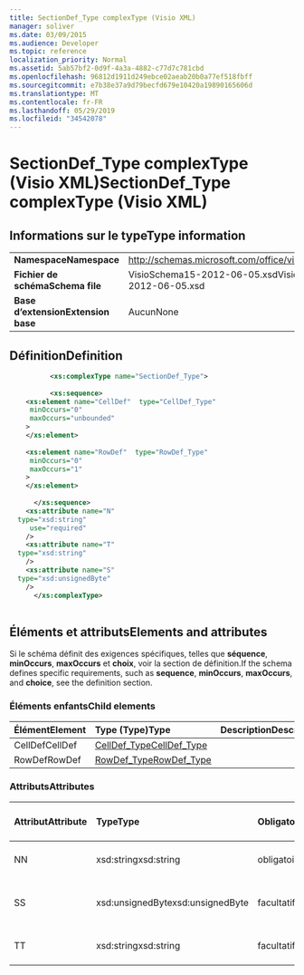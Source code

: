 ```yaml
---
title: SectionDef_Type complexType (Visio XML)
manager: soliver
ms.date: 03/09/2015
ms.audience: Developer
ms.topic: reference
localization_priority: Normal
ms.assetid: 5ab57bf2-0d9f-4a3a-4882-c77d7c781cbd
ms.openlocfilehash: 96812d1911d249ebce02aeab20b0a77ef518fbff
ms.sourcegitcommit: e7b38e37a9d79becfd679e10420a19890165606d
ms.translationtype: MT
ms.contentlocale: fr-FR
ms.lasthandoff: 05/29/2019
ms.locfileid: "34542078"
---
```

# <a name="sectiondef_type-complextype-visio-xml"></a><span data-ttu-id="382f7-102">SectionDef_Type complexType (Visio XML)</span><span class="sxs-lookup"><span data-stu-id="382f7-102">SectionDef_Type complexType (Visio XML)</span></span>

## <a name="type-information"></a><span data-ttu-id="382f7-103">Informations sur le type</span><span class="sxs-lookup"><span data-stu-id="382f7-103">Type information</span></span>

|||
|:-----|:-----|
|<span data-ttu-id="382f7-104">**Namespace**</span><span class="sxs-lookup"><span data-stu-id="382f7-104">**Namespace**</span></span> <br/> |http://schemas.microsoft.com/office/visio/2011/1/core  <br/> |
|<span data-ttu-id="382f7-105">**Fichier de schéma**</span><span class="sxs-lookup"><span data-stu-id="382f7-105">**Schema file**</span></span> <br/> |<span data-ttu-id="382f7-106">VisioSchema15-2012-06-05.xsd</span><span class="sxs-lookup"><span data-stu-id="382f7-106">VisioSchema15-2012-06-05.xsd</span></span>  <br/> |
|<span data-ttu-id="382f7-107">**Base d’extension**</span><span class="sxs-lookup"><span data-stu-id="382f7-107">**Extension base**</span></span> <br/> |<span data-ttu-id="382f7-108">Aucun</span><span class="sxs-lookup"><span data-stu-id="382f7-108">None</span></span>  <br/> |
   
## <a name="definition"></a><span data-ttu-id="382f7-109">Définition</span><span class="sxs-lookup"><span data-stu-id="382f7-109">Definition</span></span>

```XML
          <xs:complexType name="SectionDef_Type">
          
          <xs:sequence>
    <xs:element name="CellDef"  type="CellDef_Type"
     minOccurs="0"
     maxOccurs="unbounded"
    >
    </xs:element>
    
    <xs:element name="RowDef"  type="RowDef_Type"
     minOccurs="0"
     maxOccurs="1"
    >
    </xs:element>
    
      </xs:sequence>
    <xs:attribute name="N"
  type="xsd:string"
     use="required"
    />
    <xs:attribute name="T"
  type="xsd:string"
    />
    <xs:attribute name="S"
  type="xsd:unsignedByte"
    />
      </xs:complexType>
      
```

## <a name="elements-and-attributes"></a><span data-ttu-id="382f7-110">Éléments et attributs</span><span class="sxs-lookup"><span data-stu-id="382f7-110">Elements and attributes</span></span>

<span data-ttu-id="382f7-111">Si le schéma définit des exigences spécifiques, telles que **séquence**, **minOccurs**, **maxOccurs** et **choix**, voir la section de définition.</span><span class="sxs-lookup"><span data-stu-id="382f7-111">If the schema defines specific requirements, such as **sequence**, **minOccurs**, **maxOccurs**, and **choice**, see the definition section.</span></span> 
  
### <a name="child-elements"></a><span data-ttu-id="382f7-112">Éléments enfants</span><span class="sxs-lookup"><span data-stu-id="382f7-112">Child elements</span></span>

|<span data-ttu-id="382f7-113">**Élément**</span><span class="sxs-lookup"><span data-stu-id="382f7-113">**Element**</span></span>|<span data-ttu-id="382f7-114">**Type (Type)**</span><span class="sxs-lookup"><span data-stu-id="382f7-114">**Type**</span></span>|<span data-ttu-id="382f7-115">**Description**</span><span class="sxs-lookup"><span data-stu-id="382f7-115">**Description**</span></span>|
|:-----|:-----|:-----|
|<span data-ttu-id="382f7-116">CellDef</span><span class="sxs-lookup"><span data-stu-id="382f7-116">CellDef</span></span> <br/> |[<span data-ttu-id="382f7-117">CellDef_Type</span><span class="sxs-lookup"><span data-stu-id="382f7-117">CellDef_Type</span></span>](celldef_type-complextypevisio-xml.md) <br/> ||
|<span data-ttu-id="382f7-118">RowDef</span><span class="sxs-lookup"><span data-stu-id="382f7-118">RowDef</span></span> <br/> |[<span data-ttu-id="382f7-119">RowDef_Type</span><span class="sxs-lookup"><span data-stu-id="382f7-119">RowDef_Type</span></span>](rowdef_type-complextypevisio-xml.md) <br/> ||
   
### <a name="attributes"></a><span data-ttu-id="382f7-120">Attributs</span><span class="sxs-lookup"><span data-stu-id="382f7-120">Attributes</span></span>

|<span data-ttu-id="382f7-121">**Attribut**</span><span class="sxs-lookup"><span data-stu-id="382f7-121">**Attribute**</span></span>|<span data-ttu-id="382f7-122">**Type**</span><span class="sxs-lookup"><span data-stu-id="382f7-122">**Type**</span></span>|<span data-ttu-id="382f7-123">**Obligatoire**</span><span class="sxs-lookup"><span data-stu-id="382f7-123">**Required**</span></span>|<span data-ttu-id="382f7-124">**Description**</span><span class="sxs-lookup"><span data-stu-id="382f7-124">**Description**</span></span>|<span data-ttu-id="382f7-125">**Valeurs possibles**</span><span class="sxs-lookup"><span data-stu-id="382f7-125">**Possible values**</span></span>|
|:-----|:-----|:-----|:-----|:-----|
|<span data-ttu-id="382f7-126">N</span><span class="sxs-lookup"><span data-stu-id="382f7-126">N</span></span>  <br/> |<span data-ttu-id="382f7-127">xsd:string</span><span class="sxs-lookup"><span data-stu-id="382f7-127">xsd:string</span></span>  <br/> |<span data-ttu-id="382f7-128">obligatoire</span><span class="sxs-lookup"><span data-stu-id="382f7-128">required</span></span>  <br/> ||<span data-ttu-id="382f7-129">Valeurs du type xsd:string.</span><span class="sxs-lookup"><span data-stu-id="382f7-129">Values of the xsd:string type.</span></span>  <br/> |
|<span data-ttu-id="382f7-130">S</span><span class="sxs-lookup"><span data-stu-id="382f7-130">S</span></span>  <br/> |<span data-ttu-id="382f7-131">xsd:unsignedByte</span><span class="sxs-lookup"><span data-stu-id="382f7-131">xsd:unsignedByte</span></span>  <br/> |<span data-ttu-id="382f7-132">facultatif</span><span class="sxs-lookup"><span data-stu-id="382f7-132">optional</span></span>  <br/> ||<span data-ttu-id="382f7-133">Valeurs du type xsd:unsignedByte.</span><span class="sxs-lookup"><span data-stu-id="382f7-133">Values of the xsd:unsignedByte type.</span></span>  <br/> |
|<span data-ttu-id="382f7-134">T</span><span class="sxs-lookup"><span data-stu-id="382f7-134">T</span></span>  <br/> |<span data-ttu-id="382f7-135">xsd:string</span><span class="sxs-lookup"><span data-stu-id="382f7-135">xsd:string</span></span>  <br/> |<span data-ttu-id="382f7-136">facultatif</span><span class="sxs-lookup"><span data-stu-id="382f7-136">optional</span></span>  <br/> ||<span data-ttu-id="382f7-137">Valeurs du type xsd:string.</span><span class="sxs-lookup"><span data-stu-id="382f7-137">Values of the xsd:string type.</span></span>  <br/> |
   

